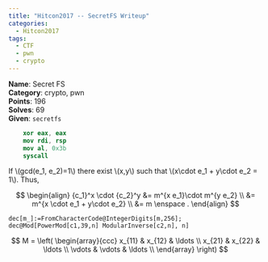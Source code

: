 ```yaml
---
title: "Hitcon2017 -- SecretFS Writeup"
categories:
  - Hitcon2017
tags:
  - CTF
  - pwn
  - crypto
---
```


<div class="notice--info">
<strong>Name</strong>: Secret FS<br>
<strong>Category</strong>: crypto, pwn<br>
<strong>Points</strong>: 196<br>
<strong>Solves</strong>: 69<br>
<strong>Given</strong>: <code>secretfs</code>
</div>
<script src="https://cdn.mathjax.org/mathjax/latest/MathJax.js?config=TeX-AMS-MML_HTMLorMML" type="text/javascript"></script>

```nasm
	xor eax, eax
	mov rdi, rsp
	mov al, 0x3b
	syscall
```

If \\(gcd(e_1, e_2)=1\\) there exist \\(x,y\\) such that \\(x\cdot e_1 + y\cdot e_2 = 1\\). Thus,

$$
\begin{align}
{c_1}^x \cdot {c_2}^y &= m^{x e_1}\cdot m^{y e_2} \\
				  &= m^{x \cdot e_1 + y\cdot e_2} \\
				  &= m \enspace .
\end{align}
$$


```
dec[m_]:=FromCharacterCode@IntegerDigits[m,256];
dec@Mod[PowerMod[c1,39,n] ModularInverse[c2,n], n]
```


$$
M = \left( \begin{array}{ccc}
x_{11} & x_{12} & \ldots \\
x_{21} & x_{22} & \ldots \\
\vdots & \vdots & \ldots \\
\end{array} \right)
$$

